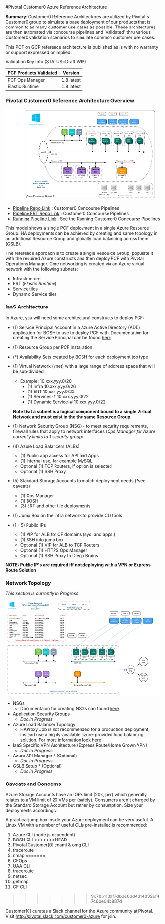 #Pivotal Customer0 Azure Reference Architecture

__Summary__: Customer0 Reference Architectures are utilized by Pivotal's Customer0 group to simulate a base deployment of our products that is common to as many customer use cases as possible. These architectures are then automated via concourse pipelines and 'validated' thru various Customer0 validation scenarios to simulate common customer use cases.

This PCF on GCP reference architecture is published as is with no warranty or support expressed or implied.

Validation Key Info (STATUS=Draft WIP)

| PCF Products Validated        | Version                   |
| ----------------------------- |:-------------------------:|
| PCF Ops Manager               | 1.8.latest |
| Elastic Runtime               | 1.8.latest                |

### Pivotal Customer0 Reference Architecture Overview

  ![](../static/azure/images/PCF-Azure-RefArch-Customer0/Overview.png)

  - [Pipeline Repo Link](https://github.com/c0-ops/azure-concourse) : Customer0 Concourse Pipelines
  - [Pipeline ERT Repo Link](https://github.com/c0-ops/ert-concourse) : Customer0 Concourse Pipelines
  - [Running Pipeline Link](https://fly.customer0.net/teams/main/pipelines/azure-base) : See the Running Customer0 Concourse Pipelines

This model shows a single PCF deployment in a single Azure Resource Group. HA deployments can be achieved by creating and same topology in an additional Resource Group and globally load balancing across them (GSLB).

The reference approach is to create a single Resource Group, populate it with the required Azure constructs and then deploy PCF with Pivotal Operations Manager.  Core networking is created via an Azure virtual network with the following subnets:
  - Infrastructure
  - ERT (_Elastic Runtime_)
  - Service tiles
  - Dynamic Service tiles

### IaaS Architecture

In Azure, you will need some architectural constructs to deploy PCF:

  - (1) Service Principal Account in a Azure Active Directory (ADD) application for BOSH to use to deploy PCF with.  Documentation for creating the Service Principal can be found  [here](http://docs.pivotal.io/pivotalcf/1-8/customizing/azure-prepare-env.html)
  - (1) Resource Group per PCF installation.
  - (\*) Availability Sets created by BOSH for each deployment job type
  - (1) Virtual Network (vnet) with a large range of address space that will be sub-divided
    - Example: 10.xxx.yyy.0/20
      - (1) Infra 10.xxx.yyy.0/26
      - (1) ERT 10.xxx.yyy.0/22
      - (1) Services-# 10.xxx.yyy.0/22
      - (1) Dynamic Service-# 10.xxx.yyy.0/22

     **Note that a subnet is a logical component bound to a single Virtual Network and must exist in the the same Resource Group**

  - (1) Network Security Group (NSG) - to meet security requirements, firewall rules that apply to network interfaces (_Ops Manager for Azure currently limits to 1 security group_)
  - (4) Azure Load Balancers (ALBs)
    - (1) Public app access for API and Apps
    - (1) Internal use, for example MySQL
    - Optional (1) TCP Routers, if option is selected
    - Optional (1) SSH Proxy
  - (5) Standard Storage Accounts to match deployment needs (\*see caveats)
    - (1) Ops Manager
    - (1) BOSH
    - (3) ERT and other tile deployments
  - (1) Jump Box on the Infra network to provide CLI tools
  - (1 - 5) Public IPs
    - (1) VIP for ALB for CF domains (sys. and apps.)
    - (1) SSH into jump box
    - Optional (1) VIP for ALB to TCP Routers
    - Optional (1) HTTPS Ops Manager
    - Optional (1) SSH Proxy to Diego Brains

**NOTE: Public IP's are required iff not deploying with a VPN or Express Route Solution**

### Network Topology
_This section is currently in Progress_

![](../static/azure/images/PCF-Azure-RefArch-Customer0/net-topology-base.png)

  - NSGs
    - Documentaion for creating NSGs can found [here](http://docs.pivotal.io/pivotalcf/1-8/customizing/azure-om-deploy.html)
  - Application Security Groups
    - _Doc in Progress_
  - Azure Load Balancer Topology
    - HAProxy Job is not recommended for a production deployment, instead use a highly-available azure-provided load balancing solution. For more information look [here](http://docs.pivotal.io/pivotalcf/1-8/opsguide/ssl-term-haproxy.html)
  - IaaS Specific VPN Architecture (Express Route/Home Grown VPN)
    - _Doc in Progress_
  - Azure API Manager * (Optional)
     - _Doc in Progress_
  - GSLB Setup * (Optional)
     - _Doc in Progress_

### Caveats and Concerns

Azure Storage Accounts have an IOPs limit (20k, per) which generally relates to a VM limit of 20 VMs per (safely). Consumers aren't charged by the Standard Storage Account but rather by consumption. Size your deployments accordingly.

A practical jump box inside your Azure deployment can be very useful. A Linux VM with a number of useful CLIs pre-installed is recommended:

  1. Azure CLI (node.js dependent)
  2. BOSH CLI
<<<<<<< HEAD
  3. Pivotal Customer[0] enaml & omg CLI
  4. traceroute
  5. nmap
=======
  3. CFOps
  4. UAA CLI
  5. traceroute
  6. netsec
  7. getmap
  8. CF CLI
>>>>>>> 9c78b1139f7dbde8dd4d14832ef47c6be04b887d

Customer[0] curates a Slack channel for the Azure community at Pivotal. Visit http://pivotal.slack.com/customer0-azure for join.
